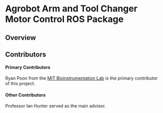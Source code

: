 # Agrobot Arm and Tool Changer Motor Control ROS Package

## Overview


## Contributors

#### Primary Contributors
Ryan Poon from the [MIT Bioinstrumentation Lab](https://bioinstrumentation.mit.edu/) is the primary contributor of this project.

#### Other Contributors
Professor Ian Hunter served as the main advisor.



